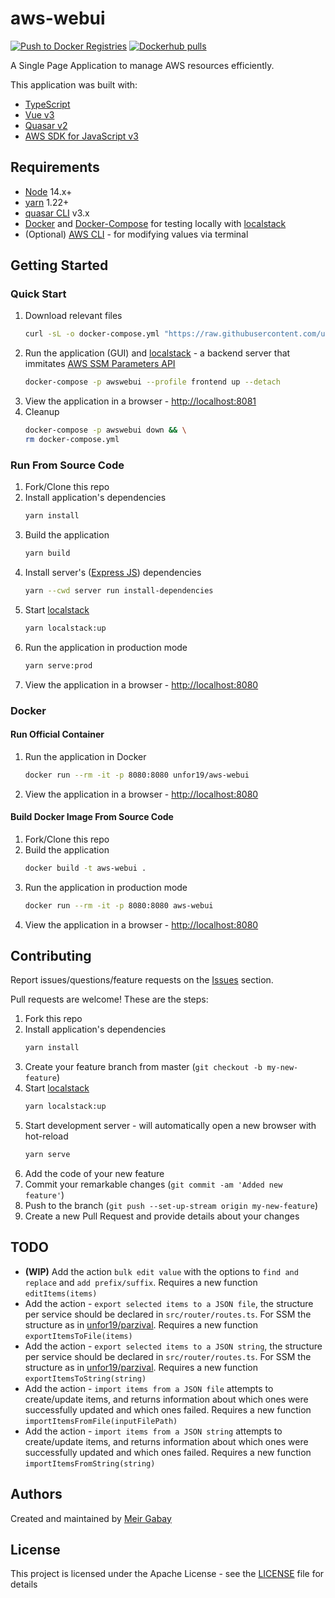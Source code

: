 # aws-webui

[![Push to Docker Registries](https://github.com/unfor19/aws-webui/actions/workflows/docker-latest.yml/badge.svg)](https://github.com/unfor19/aws-webui/actions/workflows/docker-latest.yml) [![Dockerhub pulls](https://img.shields.io/docker/pulls/unfor19/aws-webui)](https://hub.docker.com/r/unfor19/aws-webui)

A Single Page Application to manage AWS resources efficiently.

This application was built with:

- [TypeScript](https://www.typescriptlang.org/)
- [Vue v3](https://v3.vuejs.org/guide/introduction.html)
- [Quasar v2](https://quasar.dev/)
- [AWS SDK for JavaScript v3](https://docs.aws.amazon.com/AWSJavaScriptSDK/v3/latest/index.html)

## Requirements

- [Node](https://nodejs.org/en/download/) 14.x+
- [yarn](https://classic.yarnpkg.com/lang/en/docs/install) 1.22+
- [quasar CLI](https://quasar.dev/quasar-cli/installation) v3.x
- [Docker](https://docs.docker.com/get-docker/) and [Docker-Compose](https://docs.docker.com/compose/install/) for testing locally with [localstack](https://github.com/localstack/localstack)
- (Optional) [AWS CLI](https://docs.aws.amazon.com/cli/latest/userguide/cli-chap-install.html) - for modifying values via terminal

## Getting Started

### Quick Start

1. Download relevant files
   ```bash
   curl -sL -o docker-compose.yml "https://raw.githubusercontent.com/unfor19/aws-webui/master/docker-compose.yml"
   ```
2. Run the application (GUI) and [localstack](https://github.com/localstack/localstack) - a backend server that immitates [AWS SSM Parameters API](https://docs.aws.amazon.com/systems-manager/latest/APIReference/Welcome.html)
   ```bash
   docker-compose -p awswebui --profile frontend up --detach
   ```
3. View the application in a browser - [http://localhost:8081](http://localhost:8081)
4. Cleanup
   ```bash
   docker-compose -p awswebui down && \
   rm docker-compose.yml
   ```

### Run From Source Code

1. Fork/Clone this repo
2. Install application's dependencies
   ```bash
   yarn install
   ```
3. Build the application
    ```bash
    yarn build
    ```
4. Install server's ([Express JS](https://expressjs.com/)) dependencies
   ```bash
   yarn --cwd server run install-dependencies
   ```
5. Start [localstack](https://github.com/localstack/localstack)
   ```bash
   yarn localstack:up
   ```
6. Run the application in production mode
   ```bash
   yarn serve:prod
   ```
7. View the application in a browser - [http://localhost:8080](http://localhost:8080)

### Docker

#### Run Official Container

1. Run the application in Docker
   ```bash
   docker run --rm -it -p 8080:8080 unfor19/aws-webui
   ```
1. View the application in a browser - [http://localhost:8080](http://localhost:8080)

#### Build Docker Image From Source Code

1. Fork/Clone this repo
1. Build the application
   ```bash
   docker build -t aws-webui .
   ```
1. Run the application in production mode
   ```bash
   docker run --rm -it -p 8080:8080 aws-webui
   ```
1. View the application in a browser - [http://localhost:8080](http://localhost:8080)   

## Contributing

Report issues/questions/feature requests on the [Issues](https://github.com/unfor19/aws-webui/issues) section.

Pull requests are welcome! These are the steps:

1. Fork this repo
1. Install application's dependencies
   ```bash
   yarn install
   ```
1. Create your feature branch from master (`git checkout -b my-new-feature`)
1. Start [localstack](https://github.com/localstack/localstack)
    ```bash
    yarn localstack:up
    ```
1. Start development server - will automatically open a new browser with hot-reload
   ```bash
   yarn serve
   ```    
2. Add the code of your new feature
3. Commit your remarkable changes (`git commit -am 'Added new feature'`)
4. Push to the branch (`git push --set-up-stream origin my-new-feature`)
5. Create a new Pull Request and provide details about your changes

## TODO

- **(WIP)** Add the action `bulk edit value` with the options to `find and replace` and `add prefix/suffix`. Requires a new function `editItems(items)`
- Add the action - `export selected items to a JSON file`, the structure per service should be declared in `src/router/routes.ts`. For SSM the structure as in [unfor19/parzival](https://github.com/unfor19/parzival/blob/master/cmd/config.go). Requires a new function `exportItemsToFile(items)`
- Add the action - `export selected items to a JSON string`, the structure per service should be declared in `src/router/routes.ts`. For SSM the structure as in [unfor19/parzival](https://github.com/unfor19/parzival/blob/master/cmd/config.go). Requires a new function `exportItemsToString(string)`
- Add the action - `import items from a JSON file` attempts to create/update items, and returns information about which ones were successfully updated and which ones failed. Requires a new function `importItemsFromFile(inputFilePath)`
- Add the action - `import items from a JSON string` attempts to create/update items, and returns information about which ones were successfully updated and which ones failed. Requires a new function `importItemsFromString(string)`

## Authors

Created and maintained by [Meir Gabay](https://github.com/unfor19)

## License

This project is licensed under the Apache License - see the [LICENSE](https://github.com/unfor19/aws-webui/blob/master/LICENSE) file for details
